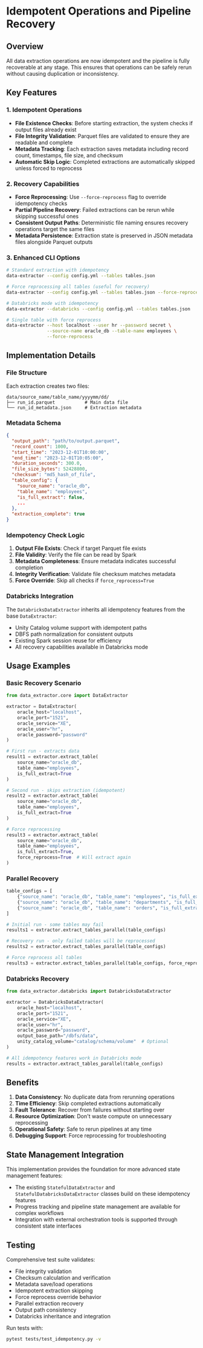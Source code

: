 # Idempotent Operations and Pipeline Recovery

## Overview

All data extraction operations are now idempotent and the pipeline is fully recoverable at any stage. This ensures that operations can be safely rerun without causing duplication or inconsistency.

## Key Features

### 1. Idempotent Operations

- **File Existence Checks**: Before starting extraction, the system checks if output files already exist
- **File Integrity Validation**: Parquet files are validated to ensure they are readable and complete
- **Metadata Tracking**: Each extraction saves metadata including record count, timestamps, file size, and checksum
- **Automatic Skip Logic**: Completed extractions are automatically skipped unless forced to reprocess

### 2. Recovery Capabilities

- **Force Reprocessing**: Use `--force-reprocess` flag to override idempotency checks
- **Partial Pipeline Recovery**: Failed extractions can be rerun while skipping successful ones
- **Consistent Output Paths**: Deterministic file naming ensures recovery operations target the same files
- **Metadata Persistence**: Extraction state is preserved in JSON metadata files alongside Parquet outputs

### 3. Enhanced CLI Options

```bash
# Standard extraction with idempotency
data-extractor --config config.yml --tables tables.json

# Force reprocessing all tables (useful for recovery)
data-extractor --config config.yml --tables tables.json --force-reprocess

# Databricks mode with idempotency
data-extractor --databricks --config config.yml --tables tables.json

# Single table with force reprocess
data-extractor --host localhost --user hr --password secret \
               --source-name oracle_db --table-name employees \
               --force-reprocess
```

## Implementation Details

### File Structure

Each extraction creates two files:
```
data/source_name/table_name/yyyymm/dd/
├── run_id.parquet           # Main data file
└── run_id_metadata.json     # Extraction metadata
```

### Metadata Schema

```json
{
  "output_path": "path/to/output.parquet",
  "record_count": 1000,
  "start_time": "2023-12-01T10:00:00",
  "end_time": "2023-12-01T10:05:00",
  "duration_seconds": 300.0,
  "file_size_bytes": 52428800,
  "checksum": "md5_hash_of_file",
  "table_config": {
    "source_name": "oracle_db",
    "table_name": "employees",
    "is_full_extract": false,
    ...
  },
  "extraction_complete": true
}
```

### Idempotency Check Logic

1. **Output File Exists**: Check if target Parquet file exists
2. **File Validity**: Verify the file can be read by Spark
3. **Metadata Completeness**: Ensure metadata indicates successful completion
4. **Integrity Verification**: Validate file checksum matches metadata
5. **Force Override**: Skip all checks if `force_reprocess=True`

### Databricks Integration

The `DatabricksDataExtractor` inherits all idempotency features from the base `DataExtractor`:

- Unity Catalog volume support with idempotent paths
- DBFS path normalization for consistent outputs
- Existing Spark session reuse for efficiency
- All recovery capabilities available in Databricks mode

## Usage Examples

### Basic Recovery Scenario

```python
from data_extractor.core import DataExtractor

extractor = DataExtractor(
    oracle_host="localhost",
    oracle_port="1521",
    oracle_service="XE",
    oracle_user="hr",
    oracle_password="password"
)

# First run - extracts data
result1 = extractor.extract_table(
    source_name="oracle_db",
    table_name="employees",
    is_full_extract=True
)

# Second run - skips extraction (idempotent)
result2 = extractor.extract_table(
    source_name="oracle_db",
    table_name="employees",
    is_full_extract=True
)

# Force reprocessing
result3 = extractor.extract_table(
    source_name="oracle_db",
    table_name="employees",
    is_full_extract=True,
    force_reprocess=True  # Will extract again
)
```

### Parallel Recovery

```python
table_configs = [
    {"source_name": "oracle_db", "table_name": "employees", "is_full_extract": True},
    {"source_name": "oracle_db", "table_name": "departments", "is_full_extract": True},
    {"source_name": "oracle_db", "table_name": "orders", "is_full_extract": True},
]

# Initial run - some tables may fail
results1 = extractor.extract_tables_parallel(table_configs)

# Recovery run - only failed tables will be reprocessed
results2 = extractor.extract_tables_parallel(table_configs)

# Force reprocess all tables
results3 = extractor.extract_tables_parallel(table_configs, force_reprocess=True)
```

### Databricks Recovery

```python
from data_extractor.databricks import DatabricksDataExtractor

extractor = DatabricksDataExtractor(
    oracle_host="localhost",
    oracle_port="1521",
    oracle_service="XE",
    oracle_user="hr",
    oracle_password="password",
    output_base_path="/dbfs/data",
    unity_catalog_volume="catalog/schema/volume"  # Optional
)

# All idempotency features work in Databricks mode
results = extractor.extract_tables_parallel(table_configs)
```

## Benefits

1. **Data Consistency**: No duplicate data from rerunning operations
2. **Time Efficiency**: Skip completed extractions automatically
3. **Fault Tolerance**: Recover from failures without starting over
4. **Resource Optimization**: Don't waste compute on unnecessary reprocessing
5. **Operational Safety**: Safe to rerun pipelines at any time
6. **Debugging Support**: Force reprocessing for troubleshooting

## State Management Integration

This implementation provides the foundation for more advanced state management features:

- The existing `StatefulDataExtractor` and `StatefulDatabricksDataExtractor` classes build on these idempotency features
- Progress tracking and pipeline state management are available for complex workflows
- Integration with external orchestration tools is supported through consistent state interfaces

## Testing

Comprehensive test suite validates:

- File integrity validation
- Checksum calculation and verification
- Metadata save/load operations
- Idempotent extraction skipping
- Force reprocess override behavior
- Parallel extraction recovery
- Output path consistency
- Databricks inheritance and integration

Run tests with:
```bash
pytest tests/test_idempotency.py -v
```
